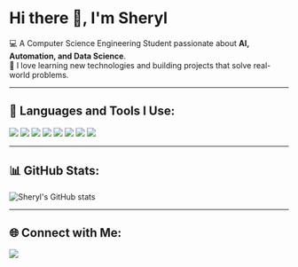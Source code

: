 # Hi there 👋, I'm Sheryl  

💻 A Computer Science Engineering Student passionate about **AI, Automation, and Data Science**.  
🌱 I love learning new technologies and building projects that solve real-world problems.  

---

## 🚀 Languages and Tools I Use:
<p align="left">
  <!-- Languages -->
  <img src="https://img.shields.io/badge/Java-ED8B00?style=for-the-badge&logo=openjdk&logoColor=white"/>
  <img src="https://img.shields.io/badge/Python-3776AB?style=for-the-badge&logo=python&logoColor=white"/>
  <img src="https://img.shields.io/badge/C++-00599C?style=for-the-badge&logo=cplusplus&logoColor=white"/>
  
  <!-- AI/ML Tools -->
  <img src="https://img.shields.io/badge/TensorFlow-FF6F00?style=for-the-badge&logo=tensorflow&logoColor=white"/>
  <img src="https://img.shields.io/badge/Keras-D00000?style=for-the-badge&logo=keras&logoColor=white"/>
  
  <!-- DevOps / Tools -->
  <img src="https://img.shields.io/badge/Docker-2496ED?style=for-the-badge&logo=docker&logoColor=white"/>
  <img src="https://img.shields.io/badge/Git-F05032?style=for-the-badge&logo=git&logoColor=white"/>
  <img src="https://img.shields.io/badge/GitHub-181717?style=for-the-badge&logo=github&logoColor=white"/>
</p>

---

## 📊 GitHub Stats:
![Sheryl's GitHub stats](https://github-readme-stats.vercel.app/api?username=sherylmatthew&show_icons=true&theme=tokyonight)

---

## 🌐 Connect with Me:
<a href="https://www.linkedin.com/in/YOUR_LINKEDIN/">
  <img src="https://img.shields.io/badge/LinkedIn-0077B5?style=for-the-badge&logo=linkedin&logoColor=white"/>
</a>

